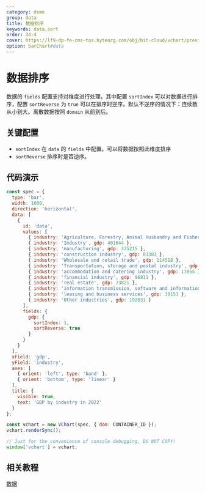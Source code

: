 ```yaml
---
category: demo
group: data
title: 数据排序
keywords: data,sort
order: 34-4
cover: https://lf9-dp-fe-cms-tos.byteorg.com/obj/bit-cloud/vchart/preview/data/data-fields-sort.png
option: barChart#data
---
```


# 数据排序

数据的 `fields` 配置支持对维度进行处理，其中配置 `sortIndex` 可以对数据进行排序，配置 `sortReverse` 为 `true` 可以在排序时逆序。默认不逆序的情况下：连续数从小到大。离散数据按照 `domain` 从前到后。

## 关键配置

- `sortIndex` 在 `data` 的 `fields` 中配置。可以将数据按照此维度排序
- `sortReverse` 排序时是否逆序。

## 代码演示

```javascript livedemo
const spec = {
  type: 'bar',
  width: 1000,
  direction: 'horizontal',
  data: [
    {
      id: 'data',
      values: [
        { industry: 'Agriculture, Forestry, Animal Husbandry and Fishery', gdp: 92582 },
        { industry: 'Industry', gdp: 401644 },
        { industry: 'manufacturing', gdp: 335215 },
        { industry: 'construction industry', gdp: 83383 },
        { industry: 'Wholesale and retail trade', gdp: 114518 },
        { industry: 'Transportation, storage and postal industry', gdp: 49674 },
        { industry: 'accommodation and catering industry', gdp: 17855 },
        { industry: 'financial industry', gdp: 96811 },
        { industry: 'real estate', gdp: 73821 },
        { industry: 'information transmission, software and information technology services', gdp: 1247934 },
        { industry: 'leasing and business services', gdp: 39153 },
        { industry: 'Other industries', gdp: 192831 }
      ],
      fields: {
        gdp: {
          sortIndex: 1,
          sortReverse: true
        }
      }
    }
  ],
  xField: 'gdp',
  yField: 'industry',
  axes: [
    { orient: 'left', type: 'band' },
    { orient: 'bottom', type: 'linear' }
  ],
  title: {
    visible: true,
    text: 'GDP by industry in 2022'
  }
};

const vchart = new VChart(spec, { dom: CONTAINER_ID });
vchart.renderSync();

// Just for the convenience of console debugging, DO NOT COPY!
window['vchart'] = vchart;
```

## 相关教程

[数据](link)

